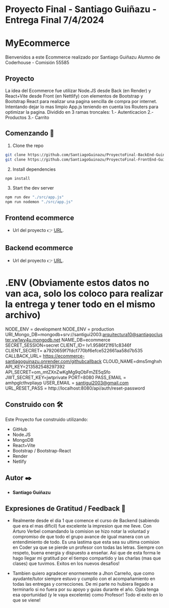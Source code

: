 # Proyecto Final - Santiago Guiñazu - Entrega Final 7/4/2024

# MyEcommerce
Bienvenidos a este Ecommerce realizado por Santiago Guiñazu Alumno de Coderhouse - Comisión 55585

## Proyecto
La idea del Ecommerce fue utilizar Node.JS desde Back (en Render) y React+Vite desde Front (en Nettlify) con elementos de Bootstrap y Bootstrap React para realizar una pagina sencilla de compra por internet.
Intentando dejar lo mas limpio App.js teniendo en cuenta los Routers para optimizar la pagina.
Dividido en 3 ramas troncales:
    1.- Autenticacion
    2.- Productos
    3.- Carrito

## Comenzando 🚀

1. Clone the repo
``` bash
git clone https://github.com/SantiagoGuinazu/ProyectoFinal-BackEnd-GuinazuSantiago
git clone https://github.com/SantiagoGuinazu/ProyectoFinal-FrontEnd-GuinazuSantiago24
```

2. Install dependencies
``` bash
npm install
```

3. Start the dev server
``` bash
npm run dev "./src/app.js"
npm run nodemon "./src/app.js"
```

## Frontend ecommerce 
* Url del proyecto 👉 [URL](https://guinazusantiago-ecommerce-front.netlify.app).

## Backend ecommerce 
* Url del proyecto 👉 [URL](https://ecommerce-santiagoguinazu.onrender.com).

# .ENV (Obviamente estos datos no van aca, solo los coloco para realizar la entrega y tener todo en el mismo archivo)
NODE_ENV = development
NODE_ENV = production
URI_Mongo_DB=mongodb+srv://santigui2003:arquitectura10@santiagocluster.vw1wy4u.mongodb.net
NAME_DB=ecommerce
SECRET_SESSION=secret 
CLIENT_ID= Iv1.9586f21f61c8346f
CLIENT_SECRET= a7920659f7fdcf770bf6efce522661aa58d7b535
CALLBACK_URL= https://ecommerce-santiagoguinazu.onrender.com/githubcallback
CLOUD_NAME=dms5mghxh
API_KEY=213582548297392
API_SECRET=om_mtZXnZwKgMg9qObFmZE5qSfo
JWT_SECRET_KEY=jwtprivate
PORT=8080
PASS_EMAIL = amhpglcthvpliayp
USER_EMAIL = santigui2003@gmail.com
URL_RESET_PASS = http://localhost:8080/api/auth/reset-password

## Construido con 🛠️
Este Proyecto fue construido utilizando:
* GitHub
* Node.JS
* MongoDB
* React+Vite
* Bootstrap / Bootstrap-React
* Render
* Netlify

## Autor ✒️
* **Santiago Guiñazu** 

## Expresiones de Gratitud / Feedback 🎁
* Realmente desde el dia 1 que comence el curso de Backend (sabiendo que era el mas dificil) fue excelente la impresion que me lleve. Con Arturo Verbel comandando la comision se hizo notar la voluntad y compromiso de que todo el grupo avance de igual manera con un entendimiento de todo. Es una lastima que esta sea su ultima comision en Coder ya que se pierde un profesor con todas las letras. Siempre con respeto, buena energia y dispuesto a enseñar. 
Asi que de esta forma le hago llegar mi gratitud por el tiempo compartido y las charlas (mas que clases) que tuvimos. Exitos en los nuevos desafios!

* Tambien quiero agradecer enormemente a Jhon Carreño, que como ayudante/tutor siempre estuvo y cumplio con el acompañamiento en todas las entregas y correcciones. De mi parte no hubiera llegado a terminarlo si no fuera por su apoyo y guias durante el año.
Ojala tenga esa oportunidad (y le vaya excelente) como Profesor! Todo el exito en lo que se viene!